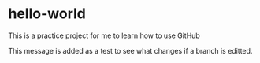 # hello-world
This is a practice project for me to learn how to use GitHub

This message is added as a test to see what changes if a branch is editted.
